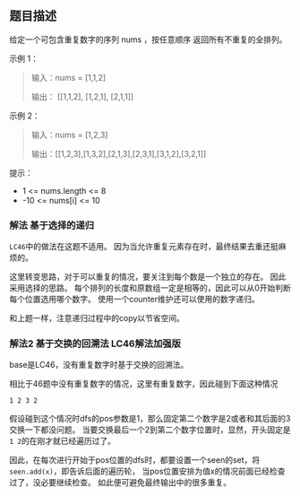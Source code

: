 ## 题目描述
给定一个可包含重复数字的序列 nums ，按任意顺序 返回所有不重复的全排列。

示例 1：
>输入：nums = [1,1,2]
>
>输出：
>[[1,1,2],
> [1,2,1],
> [2,1,1]]

示例 2：
>输入：nums = [1,2,3]
>
>输出：[[1,2,3],[1,3,2],[2,1,3],[2,3,1],[3,1,2],[3,2,1]]
 

提示：
- 1 <= nums.length <= 8
- -10 <= nums[i] <= 10

### 解法 基于选择的递归
`LC46`中的做法在这题不适用。
因为当允许重复元素存在时，最终结果去重还挺麻烦的。

这里转变思路，对于可以重复的情况，要关注到每个数是一个独立的存在。
因此采用选择的思路。
每个排列的长度和原数组一定是相等的，因此可以从0开始判断每个位置选用哪个数字。
使用一个counter维护还可以使用的数字递归。

和上题一样，注意递归过程中的copy以节省空间。

### 解法2 基于交换的回溯法 LC46解法加强版
base是LC46，没有重复数字时基于交换的回溯法。

相比于46题中没有重复数字的情况，这里有重复数字，因此碰到下面这种情况
```text
1 2 3 2
```
假设碰到这个情况时dfs的pos参数是1，那么固定第二个数字是2或者和其后面的3交换一下都没问题。
当要交换最后一个2到第二个数字位置时，显然，开头固定是`1 2`的在刚才就已经遍历过了。

因此，在每次进行开始于pos位置的dfs时，都要设置一个seen的set，将`seen.add(x)`，即告诉后面的遍历轮，
当pos位置安排为值x的情况前面已经检查过了，没必要继续检查。
如此便可避免最终输出中的很多重复。
